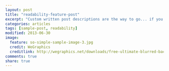 ```yaml
---
layout: post
title: "readability-feature-post"
excerpt: "Custom written post descriptions are the way to go... if you're not lazy."
categories: articles
tags: [sample-post, readability]
modified: 2013-06-30
image:
  feature: so-simple-sample-image-3.jpg
  credit: WeGraphics
  creditlink: http://wegraphics.net/downloads/free-ultimate-blurred-background-pack/
comments: true
share: true
---
```


<interaction id="57e28ea7e6e75e195342cb1d"></interaction>

<interaction id="57e28e26e6e75e195342c771"></interaction>

<interaction id="57e28dd9e6e75e195342c53f"></interaction>

<interaction id="57e28dd9e6e75e195342c53f"></interaction>
